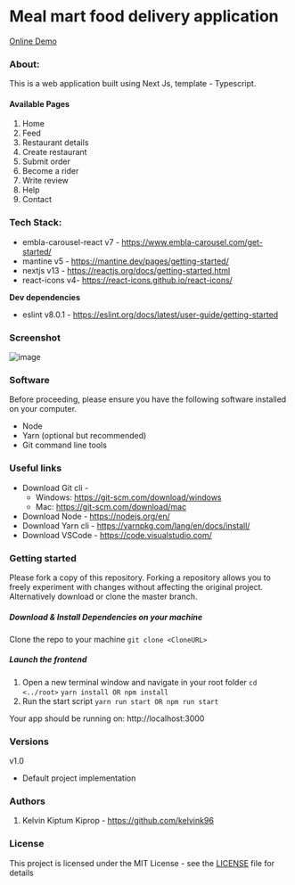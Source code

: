 # Meal mart food delivery application

[Online Demo](https://kelvink96ltd.github.io/flick-city/ "Online Demo")

### About:
This is a web application built using Next Js, template - Typescript.

#### Available Pages
1. Home
2. Feed
3. Restaurant details
4. Create restaurant
5. Submit order
6. Become a rider
7. Write review
8. Help
9. Contact

### Tech Stack:
- embla-carousel-react v7 - https://www.embla-carousel.com/get-started/
- mantine v5 - https://mantine.dev/pages/getting-started/
- nextjs v13 - https://reactjs.org/docs/getting-started.html
- react-icons v4- https://react-icons.github.io/react-icons/

**Dev dependencies**
- eslint v8.0.1 - https://eslint.org/docs/latest/user-guide/getting-started

### Screenshot
![image](https://user-images.githubusercontent.com/26582923/224567129-9ac0ef33-71f3-43ba-b519-34227977d0d9.png)

### Software
Before proceeding, please ensure you have the following software installed on your computer.
- Node
- Yarn (optional but recommended)
- Git command line tools

### Useful links
- Download Git cli -
    - Windows: https://git-scm.com/download/windows
    - Mac: https://git-scm.com/download/mac
- Download Node - https://nodejs.org/en/
- Download Yarn cli - https://yarnpkg.com/lang/en/docs/install/
- Download VSCode - https://code.visualstudio.com/

### Getting started
Please fork a copy of this repository. Forking a repository allows you to freely experiment with changes without affecting the original project. Alternatively download or clone the master branch.

##### Download & Install Dependencies on your machine
Clone the repo to your machine
`git clone <CloneURL>`

##### Launch the frontend
1. Open a new terminal window and navigate in your root folder
   `cd <../root>`
   `yarn install OR npm install`
2. Run the start script
   `yarn run start OR npm run start`

Your app should be running on: http://localhost:3000

### Versions
v1.0
- Default project implementation

### Authors
1. Kelvin Kiptum Kiprop - https://github.com/kelvink96

### License
This project is licensed under the MIT License - see the [LICENSE](https://github.com/kelvink96ltd/flick-city/blob/master/LICENSE.md) file for details
